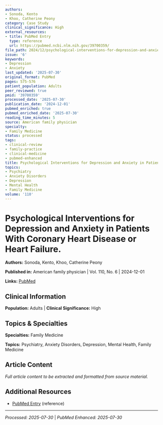 ```yaml
---
authors:
- Sonoda, Kento
- Khoo, Catherine Peony
category: Case Study
clinical_significance: High
external_resources:
- title: PubMed Entry
  type: reference
  url: https://pubmed.ncbi.nlm.nih.gov/39700359/
file_path: 2024/12/psychological-interventions-for-depression-and-anxiety-in-pa.md
issue: '6'
keywords:
- Depression
- Anxiety
last_updated: '2025-07-30'
original_format: PubMed
pages: 575-576
patient_population: Adults
peer_reviewed: true
pmid: '39700359'
processed_date: '2025-07-30'
publication_date: '2024-12-01'
pubmed_enriched: true
pubmed_enriched_date: '2025-07-30'
reading_time_minutes: 5
source: American family physician
specialty:
- Family Medicine
status: processed
tags:
- clinical-review
- family-practice
- clinical-medicine
- pubmed-enhanced
title: Psychological Interventions for Depression and Anxiety in Patients With Coronary Heart Disease or Heart Failure.
topics:
- Psychiatry
- Anxiety Disorders
- Depression
- Mental Health
- Family Medicine
volume: '110'
---
```


# Psychological Interventions for Depression and Anxiety in Patients With Coronary Heart Disease or Heart Failure.

**Authors:** Sonoda, Kento, Khoo, Catherine Peony

**Published in:** American family physician | Vol. 110, No. 6 | 2024-12-01

**Links:** [PubMed](https://pubmed.ncbi.nlm.nih.gov/39700359/)

## Clinical Information

**Population:** Adults | **Clinical Significance:** High

## Topics & Specialties

**Specialties:** Family Medicine

**Topics:** Psychiatry, Anxiety Disorders, Depression, Mental Health, Family Medicine

## Article Content

*Full article content to be extracted and formatted from source material.*

## Additional Resources

- [PubMed Entry](https://pubmed.ncbi.nlm.nih.gov/39700359/) (reference)

---

*Processed: 2025-07-30* | *PubMed Enhanced: 2025-07-30*
